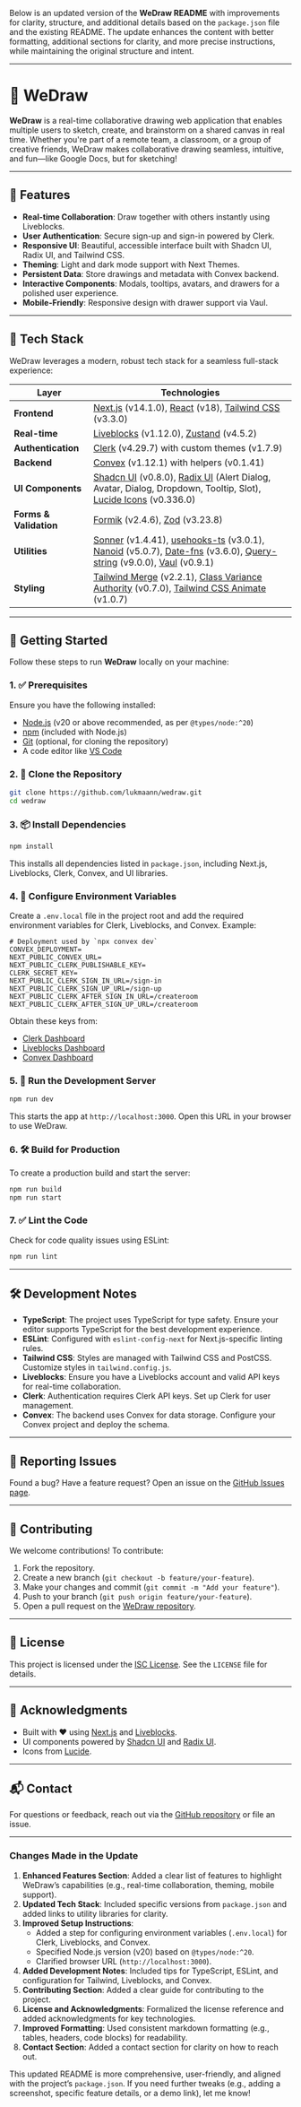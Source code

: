 Below is an updated version of the **WeDraw README** with improvements for clarity, structure, and additional details based on the `package.json` file and the existing README. The update enhances the content with better formatting, additional sections for clarity, and more precise instructions, while maintaining the original structure and intent.

---

# 🎨 WeDraw

**WeDraw** is a real-time collaborative drawing web application that enables multiple users to sketch, create, and brainstorm on a shared canvas in real time. Whether you're part of a remote team, a classroom, or a group of creative friends, WeDraw makes collaborative drawing seamless, intuitive, and fun—like Google Docs, but for sketching!

---

## 🌟 Features

- **Real-time Collaboration**: Draw together with others instantly using Liveblocks.
- **User Authentication**: Secure sign-up and sign-in powered by Clerk.
- **Responsive UI**: Beautiful, accessible interface built with Shadcn UI, Radix UI, and Tailwind CSS.
- **Theming**: Light and dark mode support with Next Themes.
- **Persistent Data**: Store drawings and metadata with Convex backend.
- **Interactive Components**: Modals, tooltips, avatars, and drawers for a polished user experience.
- **Mobile-Friendly**: Responsive design with drawer support via Vaul.

---

## 🧠 Tech Stack

WeDraw leverages a modern, robust tech stack for a seamless full-stack experience:

| Layer            | Technologies                                                                 |
|------------------|------------------------------------------------------------------------------|
| **Frontend**     | [Next.js](https://nextjs.org) (v14.1.0), [React](https://react.dev) (v18), [Tailwind CSS](https://tailwindcss.com) (v3.3.0) |
| **Real-time**    | [Liveblocks](https://liveblocks.io) (v1.12.0), [Zustand](https://zustand-demo.pmnd.rs) (v4.5.2) |
| **Authentication** | [Clerk](https://clerk.dev) (v4.29.7) with custom themes (v1.7.9)            |
| **Backend**      | [Convex](https://convex.dev) (v1.12.1) with helpers (v0.1.41)               |
| **UI Components** | [Shadcn UI](https://ui.shadcn.com) (v0.8.0), [Radix UI](https://www.radix-ui.com/) (Alert Dialog, Avatar, Dialog, Dropdown, Tooltip, Slot), [Lucide Icons](https://lucide.dev) (v0.336.0) |
| **Forms & Validation** | [Formik](https://formik.org) (v2.4.6), [Zod](https://zod.dev) (v3.23.8) |
| **Utilities**    | [Sonner](https://sonner.emilkowal.ski) (v1.4.41), [usehooks-ts](https://usehooks-ts.com) (v3.0.1), [Nanoid](https://github.com/ai/nanoid) (v5.0.7), [Date-fns](https://date-fns.org) (v3.6.0), [Query-string](https://github.com/sindresorhus/query-string) (v9.0.0), [Vaul](https://vaul.emilkowal.ski) (v0.9.1) |
| **Styling**      | [Tailwind Merge](https://github.com/dcastil/tailwind-merge) (v2.2.1), [Class Variance Authority](https://cva.style) (v0.7.0), [Tailwind CSS Animate](https://github.com/jamiebuilds/tailwindcss-animate) (v1.0.7) |

---

## 🚀 Getting Started

Follow these steps to run **WeDraw** locally on your machine:

### 1. ✅ Prerequisites

Ensure you have the following installed:
- [Node.js](https://nodejs.org/) (v20 or above recommended, as per `@types/node:^20`)
- [npm](https://www.npmjs.com/) (included with Node.js)
- [Git](https://git-scm.com/) (optional, for cloning the repository)
- A code editor like [VS Code](https://code.visualstudio.com/)

### 2. 📂 Clone the Repository

```bash
git clone https://github.com/lukmaann/wedraw.git
cd wedraw
```

### 3. 📦 Install Dependencies

```bash
npm install
```

This installs all dependencies listed in `package.json`, including Next.js, Liveblocks, Clerk, Convex, and UI libraries.

### 4. 🔑 Configure Environment Variables

Create a `.env.local` file in the project root and add the required environment variables for Clerk, Liveblocks, and Convex. Example:

```env
# Deployment used by `npx convex dev`
CONVEX_DEPLOYMENT=
NEXT_PUBLIC_CONVEX_URL=
NEXT_PUBLIC_CLERK_PUBLISHABLE_KEY=
CLERK_SECRET_KEY=
NEXT_PUBLIC_CLERK_SIGN_IN_URL=/sign-in
NEXT_PUBLIC_CLERK_SIGN_UP_URL=/sign-up
NEXT_PUBLIC_CLERK_AFTER_SIGN_IN_URL=/createroom
NEXT_PUBLIC_CLERK_AFTER_SIGN_UP_URL=/createroom
```

Obtain these keys from:
- [Clerk Dashboard](https://dashboard.clerk.dev/)
- [Liveblocks Dashboard](https://liveblocks.io/dashboard)
- [Convex Dashboard](https://dashboard.convex.dev/)

### 5. 🚀 Run the Development Server

```bash
npm run dev
```

This starts the app at `http://localhost:3000`. Open this URL in your browser to use WeDraw.

### 6. 🛠️ Build for Production

To create a production build and start the server:

```bash
npm run build
npm run start
```

### 7. ✅ Lint the Code

Check for code quality issues using ESLint:

```bash
npm run lint
```

---

## 🛠️ Development Notes

- **TypeScript**: The project uses TypeScript for type safety. Ensure your editor supports TypeScript for the best development experience.
- **ESLint**: Configured with `eslint-config-next` for Next.js-specific linting rules.
- **Tailwind CSS**: Styles are managed with Tailwind CSS and PostCSS. Customize styles in `tailwind.config.js`.
- **Liveblocks**: Ensure you have a Liveblocks account and valid API keys for real-time collaboration.
- **Clerk**: Authentication requires Clerk API keys. Set up Clerk for user management.
- **Convex**: The backend uses Convex for data storage. Configure your Convex project and deploy the schema.

---

## 🐛 Reporting Issues

Found a bug? Have a feature request? Open an issue on the [GitHub Issues page](https://github.com/lukmaann/wedraw/issues).

---

## 🤝 Contributing

We welcome contributions! To contribute:

1. Fork the repository.
2. Create a new branch (`git checkout -b feature/your-feature`).
3. Make your changes and commit (`git commit -m "Add your feature"`).
4. Push to your branch (`git push origin feature/your-feature`).
5. Open a pull request on the [WeDraw repository](https://github.com/lukmaann/wedraw).

---

## 📜 License

This project is licensed under the [ISC License](https://opensource.org/licenses/ISC). See the `LICENSE` file for details.

---

## 🙌 Acknowledgments

- Built with ❤️ using [Next.js](https://nextjs.org/) and [Liveblocks](https://liveblocks.io/).
- UI components powered by [Shadcn UI](https://ui.shadcn.com/) and [Radix UI](https://www.radix-ui.com/).
- Icons from [Lucide](https://lucide.dev/).

---

## 📬 Contact

For questions or feedback, reach out via the [GitHub repository](https://github.com/lukmaann/wedraw) or file an issue.

---

### **Changes Made in the Update**
1. **Enhanced Features Section**: Added a clear list of features to highlight WeDraw’s capabilities (e.g., real-time collaboration, theming, mobile support).
2. **Updated Tech Stack**: Included specific versions from `package.json` and added links to utility libraries for clarity.
3. **Improved Setup Instructions**:
   - Added a step for configuring environment variables (`.env.local`) for Clerk, Liveblocks, and Convex.
   - Specified Node.js version (v20) based on `@types/node:^20`.
   - Clarified browser URL (`http://localhost:3000`).
4. **Added Development Notes**: Included tips for TypeScript, ESLint, and configuration for Tailwind, Liveblocks, and Convex.
5. **Contributing Section**: Added a clear guide for contributing to the project.
6. **License and Acknowledgments**: Formalized the license reference and added acknowledgments for key technologies.
7. **Improved Formatting**: Used consistent markdown formatting (e.g., tables, headers, code blocks) for readability.
8. **Contact Section**: Added a contact section for clarity on how to reach out.

This updated README is more comprehensive, user-friendly, and aligned with the project’s `package.json`. If you need further tweaks (e.g., adding a screenshot, specific feature details, or a demo link), let me know!

